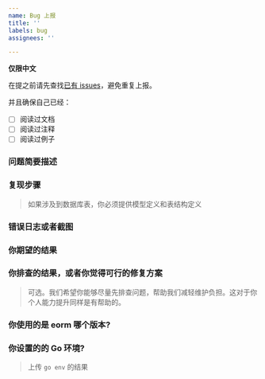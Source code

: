 ```yaml
---
name: Bug 上报
title: ''
labels: bug
assignees: ''

---
```


**仅限中文**

在提之前请先查找[已有 issues](https://github.com/gotomicro/eorm/issues)，避免重复上报。

并且确保自己已经：
- [ ] 阅读过文档
- [ ] 阅读过注释
- [ ] 阅读过例子

### 问题简要描述

### 复现步骤
> 如果涉及到数据库表，你必须提供模型定义和表结构定义

### 错误日志或者截图

### 你期望的结果

### 你排查的结果，或者你觉得可行的修复方案
> 可选。我们希望你能够尽量先排查问题，帮助我们减轻维护负担。这对于你个人能力提升同样是有帮助的。

### 你使用的是 eorm 哪个版本?

### 你设置的的 Go 环境?
> 上传 `go env` 的结果
